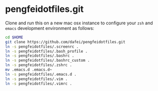 pengfeidotfiles.git
============
Clone and run this on a new mac osx instance to
configure your `zsh` and `emacs` development environment as follows:

```sh
cd $HOME
git clone https://github.com/dafei/pengfeidotfiles.git
ln -s pengfeidotfiles/.screenrc .
ln -s pengfeidotfiles/.bash_profile .
ln -s pengfeidotfiles/.bashrc .
ln -s pengfeidotfiles/.bashrc_custom .
ln -s pengfeidotfiles/.zshrc .
mv .emacs.d .emacs.d~
ln -s pengfeidotfiles/.emacs.d .
ln -s pengfeidotfiles/.vim .
ln -s pengfeidotfiles/.vimrc .
```
